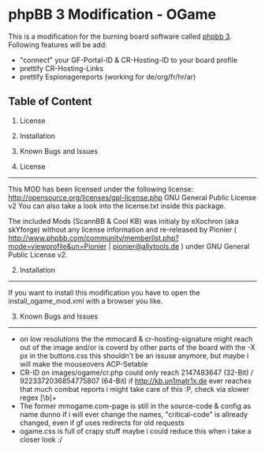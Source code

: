 phpBB 3 Modification - OGame
============================

This is a modification for the burning board software called [phpbb 3](http://www.phpbb.com/).
Following features will be add:
* "connect" your GF-Portal-ID & CR-Hosting-ID to your board profile
* prettify CR-Hosting-Links
* prettify Espionagereports (working for de/org/fr/hr/ar)

Table of Content
----------------
1. License
2. Installation
3. Known Bugs and Issues


1. License
----------

This MOD has been licensed under the following license:
http://opensource.org/licenses/gpl-license.php GNU General Public License v2
You can also take a look into the license.txt inside this package.

The included Mods (ScannBB & Cool KB) was initialy by eXochron (aka skYforge) without any license information and re-released by Pionier ( http://www.phpbb.com/community/memberlist.php?mode=viewprofile&un=Pionier | pionier@allytools.de ) under GNU General Public License v2.


2. Installation
---------------

If you want to install this modification you have to open the install_ogame_mod.xml with a browser you like.


3. Known Bugs and Issues
------------------------

* on low resolutions the the mmocard & cr-hosting-signature might reach out of the image and/or is coverd by other parts of the board
	with the -X px in the buttons.css this shouldn't be an issuse anymore, but maybe i will make the mouseovers ACP-Setable
* CR-ID on images/ogame/cr.php could only reach 2147483647 (32-Bit) / 9223372036854775807 (64-Bit)
	if http://kb.un1matr1x.de ever reaches that much combat reports i might take care of this :P, check via slower regex [\b]+
* The former mmogame.com-page is still in the source-code & config as name
	dunno if i will ever change the names, "critical-code" is allready changed, even if gf uses redirects for old requests
* ogame.css is full of crapy stuff
	maybe i could reduce this when i take a closer look :/